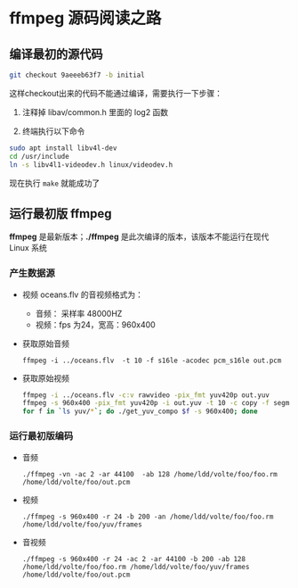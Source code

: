 # ffmpeg 源码阅读之路

## 编译最初的源代码

```sh
git checkout 9aeeeb63f7 -b initial
```

这样checkout出来的代码不能通过编译，需要执行一下步骤： 

1. 注释掉 libav/common.h 里面的 log2 函数 

2. 终端执行以下命令 

```sh
sudo apt install libv4l-dev
cd /usr/include
ln -s libv4l1-videodev.h linux/videodev.h
```
现在执行 `make` 就能成功了



## 运行最初版 ffmpeg

**ffmpeg** 是最新版本；**./ffmpeg** 是此次编译的版本，该版本不能运行在现代 Linux 系统

### 产生数据源

* 视频 oceans.flv 的音视频格式为：
  * 音频： 采样率 48000HZ
  * 视频：fps 为24，宽高：960x400

* 获取原始音频

  `ffmpeg -i ../oceans.flv  -t 10 -f s16le -acodec pcm_s16le out.pcm`

* 获取原始视频

  ```sh
  ffmpeg -i ../oceans.flv -c:v rawvideo -pix_fmt yuv420p out.yuv
  ffmpeg -s 960x400 -pix_fmt yuv420p -i out.yuv -t 10 -c copy -f segment -segment_time 0.01 yuv/frames%d.yuv
  for f in `ls yuv/*`; do ./get_yuv_compo $f -s 960x400; done
  ```

### 运行最初版编码

* 音频

  `./ffmpeg -vn -ac 2 -ar 44100  -ab 128 /home/ldd/volte/foo/foo.rm /home/ldd/volte/foo/out.pcm`

* 视频

  `./ffmpeg -s 960x400 -r 24 -b 200 -an /home/ldd/volte/foo/foo.rm /home/ldd/volte/foo/yuv/frames`

* 音视频

  `./ffmpeg -s 960x400 -r 24 -ac 2 -ar 44100 -b 200 -ab 128 /home/ldd/volte/foo/foo.rm /home/ldd/volte/foo/yuv/frames /home/ldd/volte/foo/out.pcm`